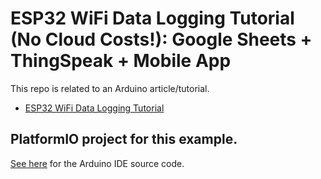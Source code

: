 # ESP32 WiFi Data Logging Tutorial (No Cloud Costs!): Google Sheets + ThingSpeak + Mobile App

This repo is related to an Arduino article/tutorial.

* [ESP32 WiFi Data Logging Tutorial](https://bj-dehaan-solutions.com.au/articles/arduino-esp32-iot/esp32-wifi-data-logging-tutorial-google-sheets-thingSpeak)

## PlatformIO project for this example. 

[See here](https://github.com/Ben-BJD/ESP32-WiFi-Data-Logging-Tutorial-01-Thingspeak-Arduino-IDE) for the Arduino IDE source code.
